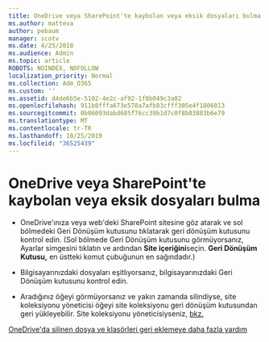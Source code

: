 ```yaml
---
title: OneDrive veya SharePoint'te kaybolan veya eksik dosyaları bulma
ms.author: matteva
author: pebaum
manager: scotv
ms.date: 4/25/2018
ms.audience: Admin
ms.topic: article
ROBOTS: NOINDEX, NOFOLLOW
localization_priority: Normal
ms.collection: Adm_O365
ms.custom: ''
ms.assetid: d4de6b5e-5102-4e2c-af92-1f8b049c3a02
ms.openlocfilehash: 911b8fffa673e578a7afb83cfff305e4f1806013
ms.sourcegitcommit: 0b06093dabd685f76cc39b1d7c0f8b03883b6e79
ms.translationtype: MT
ms.contentlocale: tr-TR
ms.lasthandoff: 10/25/2019
ms.locfileid: "36525439"
---
```

# <a name="find-lost-or-missing-files-in-onedrive-or-sharepoint"></a>OneDrive veya SharePoint'te kaybolan veya eksik dosyaları bulma

- OneDrive'ınıza veya web'deki SharePoint sitesine göz atarak ve sol bölmedeki Geri Dönüşüm kutusunu tıklatarak geri dönüşüm kutusunu kontrol edin. (Sol bölmede Geri Dönüşüm kutusunu görmüyorsanız, Ayarlar simgesini tıklatın ve ardından **Site içeriğini**seçin. **Geri Dönüşüm Kutusu,** en üstteki komut çubuğunun en sağındadır.) 
    
- Bilgisayarınızdaki dosyaları eşitlıyorsanız, bilgisayarınızdaki Geri Dönüşüm kutusunu kontrol edin. 
    
- Aradığınız öğeyi görmüyorsanız ve yakın zamanda silindiyse, site koleksiyonu yöneticisi öğeyi site koleksiyonu geri dönüşüm kutusundan geri yükleyebilir. Site koleksiyonu yöneticisiyseniz, [bkz.](https://go.microsoft.com/fwlink/?linkid=866439)
    
[OneDrive'da silinen dosya ve klasörleri geri eklemeye daha fazla yardım](https://go.microsoft.com/fwlink/?linkid=872872)
  

